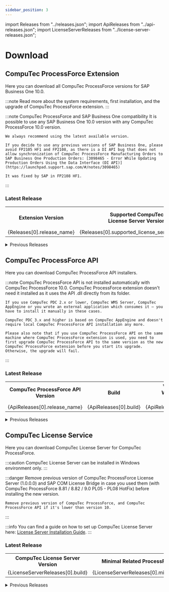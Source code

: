 ```yaml
---
sidebar_position: 3
---
```


import Releases from "../releases.json";
import ApiReleases from "../api-releases.json";
import LicenseServerReleases from "../license-server-releases.json";

# Download

## CompuTec ProcessForce Extension

Here you can download all CompuTec ProcessForce versions for SAP Business One 10.0.

:::note
    Read more about the system requirements, first installation, and the upgrade of CompuTec ProcessForce extension.
:::

:::note CompuTec ProcessForce and SAP Business One compatibility
    It is possible to use any SAP Business One 10.0 version with any CompuTec ProcessForce 10.0 version.

    We always recommend using the latest available version.

    If you decide to use any previous versions of SAP Business One, please avoid FP2105 HF1 and FP2108, as there is a DI API bug that does not allow synchronization of CompuTec ProcessForce Manufacturing Orders to SAP Business One Production Orders: [3098465 - Error While Updating Production Orders Using the Data Interface (DI API)](https://launchpad.support.sap.com/#/notes/3098465)

    It was fixed by SAP in FP2108 HF1.
:::

### Latest Release

<table>
  <tr>
    <th>Extension Version</th>
    <th>Supported CompuTec<br />License Server Version</th>
    <th>Build</th>
    <th>Release Date</th>
    <th>Installer for<br />Lightweight Deployment</th>
  </tr>
  <tr>
    <td>{Releases[0].release_name}</td>
    <td>{Releases[0].supported_license_server_version}</td>
    <td>{Releases[0].build}</td>
    <td style={{ whiteSpace: "nowrap" }}>{Releases[0].release_date}</td>
    <td><a href={Releases[0].download_url}>Download</a></td>
  </tr>
</table>

<details>
  <summary>Previous Releases</summary>
  <table>
    <tr>
      <th>Extension Version</th>
      <th>Supported CompuTec<br />License Server Version</th>
      <th>Build</th>
      <th>Release Date</th>
      <th>Installer for<br />Lightweight Deployment</th>
    </tr>
    {Releases.slice(1).map((data) => (
      <tr>
        <td>{data.release_name}</td>
        <td>{data.supported_license_server_version}</td>
        <td>{data.build}</td>
        <td style={{ whiteSpace: "nowrap" }}>{data.release_date}</td>
        <td><a href={data.download_url}>Download</a></td>
      </tr>
    ))}
  </table>
</details>

## CompuTec ProcessForce API

Here you can download CompuTec ProcessForce API installers.

:::note
    CompuTec ProcessForce API is not installed automatically with CompuTec ProcessForce 10.0. CompuTec ProcessForce extension doesn't need it installed as it uses the API .dll directly from its folder.

    If you use CompuTec PDC 2.x or lower, CompuTec WMS Server, CompuTec AppEngine or you wrote an external application which consumes it – you have to install it manually in these cases.

    CompuTec PDC 3.x and higher is based on CompuTec AppEngine and doesn't require local CompuTec ProcessForce API installation any more.

    Please also note that if you use CompuTec ProcessForce API on the same machine where CompuTec ProcessForce extension is used, you need to first upgrade CompuTec ProcessForce API to the same version as the new CompuTec ProcessForce extension before you start its upgrade. Otherwise, the upgrade will fail.
:::

### Latest Release

<table>
  <tr>
    <th>CompuTec ProcessForce API Version</th>
    <th>Build</th>
    <th>Version number in<br />Windows Apps and<br />Features list</th>
    <th>Installer</th>
  </tr>
  <tr>
    <td>{ApiReleases[0].release_name}</td>
    <td>{ApiReleases[0].build}</td>
    <td>{ApiReleases[0].version_number}</td>
    <td><a href={ApiReleases[0].download_url}>Download</a></td>
  </tr>
</table>

<details>
<summary>Previous Releases</summary>
  <table>
    <tr>
      <th>CompuTec ProcessForce API Version</th>
      <th>Build</th>
      <th>Version number in<br />Windows Apps and<br />Features list</th>
      <th>Installer</th>
    </tr>
    {ApiReleases.slice(1).map((data) => (
      <tr>
        <td>{data.release_name}</td>
        <td>{data.build}</td>
        <td>{data.version_number}</td>
        <td><a href={data.download_url}>Download</a></td>
      </tr>
    ))}
  </table>
</details>

## CompuTec License Service

Here you can download CompuTec License Server for CompuTec ProcessForce.

:::caution
    CompuTec License Server can be installed in Windows environment only.
:::

:::danger
    Remove previous version of CompuTec ProcessForce License Server (1.0.0.0) and SAP COM License Bridge in case you used them (with CompuTec ProcessForce 8.81 / 8.82 / 9.0 PL05 - PL08 HotFix) before installing the new version.

    Remove previous version of CompuTec ProcessForce, and CompuTec ProcessForce API if it's lower than version 10.
:::

:::info
    You can find a guide on how to set up CompuTec License Server here: [License Server Installation Guide](../administrator-guide/licensing/license-server/license-server-installation.md).
:::

### Latest Release

<table>
  <tr>
    <th>CompuTec License Server Version</th>
    <th>Minimal Related ProcessForce Version</th>
    <th>Installer</th>
  </tr>
  <tr>
    <td>{LicenseServerReleases[0].build}</td>
    <td>{LicenseServerReleases[0].minimal_pf_version}</td>
    <td><a href={LicenseServerReleases[0].download_url}>Download</a></td>
  </tr>
</table>

<details>
<summary>Previous Releases</summary>
  <table>
    <tr>
      <th>CompuTec License Server Version</th>
      <th>Minimal Related ProcessForce Version</th>
      <th>Installer</th>
    </tr>
    {LicenseServerReleases.slice(1).map((data) => (
      <tr>
        <td>{data.build}</td>
        <td>{data.minimal_pf_version}</td>
        <td><a href={data.download_url}>Download</a></td>
      </tr>
    ))}
  </table>
</details>
